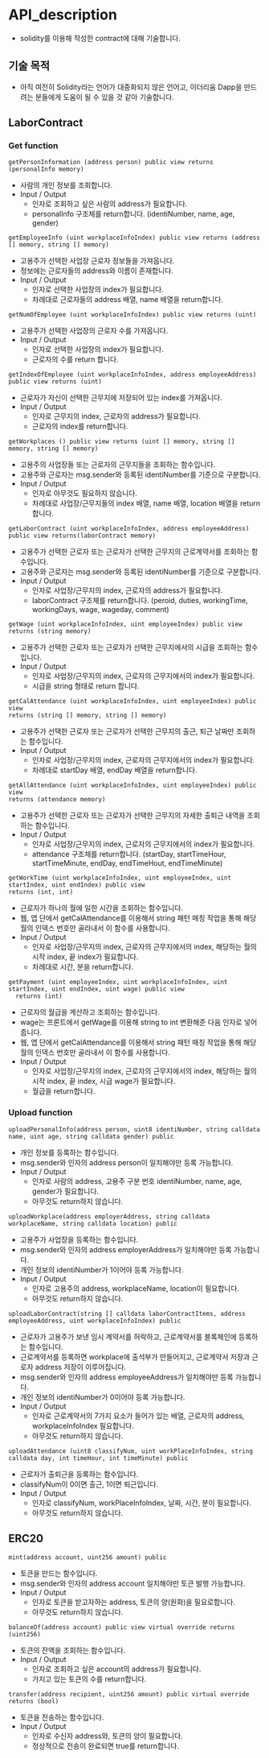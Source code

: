 # API_description

- solidity를 이용해 작성한 contract에 대해 기술합니다.

## 기술 목적

- 아직 여전히 Solidity라는 언어가 대중화되지 않은 언어고, 이더리움 Dapp을 만드려는 분들에게 도움이 될 수 있을 것 같아 기술합니다.

## **LaborContract**

### Get function

```
getPersonInformation (address person) public view returns (personalInfo memory)
```

- 사람의 개인 정보를 조회합니다.
- Input / Output
  - 인자로 조회하고 싶은 사람의 address가 필요합니다.
  - personalInfo 구조체를 return합니다. (identiNumber, name, age, gender)

```
getEmployeeInfo (uint workplaceInfoIndex) public view returns (address [] memory, string [] memory) 
```
- 고용주가 선택한 사업장 근로자 정보들을 가져옵니다.
- 정보에는 근로자들의 address와 이름이 존재합니다.
- Input / Output
  - 인자로 선택한 사업장의 index가 필요합니다.
  - 차례대로 근로자들의 address 배열, name 배열을 return합니다.

```
getNumOfEmployee (uint workplaceInfoIndex) public view returns (uint)
```
- 고용주가 선택한 사업장의 근로자 수를 가져옵니다.
- Input / Output
  - 인자로 선택한 사업장의 index가 필요합니다.
  - 근로자의 수를 return 합니다.
 
```
getIndexOfEmployee (uint workplaceInfoIndex, address employeeAddress) public view returns (uint)
```
- 근로자가 자신이 선택한 근무지에 저장되어 있는 index를 가져옵니다.
- Input / Output
  - 인자로 근무지의 index, 근로자의 address가 필요합니다.
  - 근로자의 index를 return합니다.

```
getWorkplaces () public view returns (uint [] memory, string [] memory, string [] memory)
```
- 고용주의 사업장들 또는 근로자의 근무지들을 조회하는 함수입니다.
- 고용주와 근로자는 msg.sender와 등록된 identiNumber를 기준으로 구분합니다.
- Input / Output
  - 인자로 아무것도 필요하지 않습니다.
  - 차례대로 사업장/근무지들의 index 배열, name 배열, location 배열을 return합니다.
 
```
getLaborContract (uint workplaceInfoIndex, address employeeAddress) public view returns(laborContract memory)
```
- 고용주가 선택한 근로자 또는 근로자가 선택한 근무지의 근로계약서를 조회하는 함수입니다.
- 고용주와 근로자는 msg.sender와 등록된 identiNumber를 기준으로 구분합니다.
- Input / Output
  - 인자로 사업장/근무지의 index, 근로자의 address가 필요합니다.
  - laborContract 구조체를 return합니다. (peroid, duties, workingTime, workingDays, wage, wageday, comment)

```
getWage (uint workplaceInfoIndex, uint employeeIndex) public view returns (string memory)
```
-  고용주가 선택한 근로자 또는 근로자가 선택한 근무지에서의 시급을 조회하는 함수입니다.
- Input / Output
  - 인자로 사업장/근무지의 index, 근로자의 근무지에서의 index가 필요합니다. 
  - 시급을 string 형태로 return 합니다.
```
getCalAttendance (uint workplaceInfoIndex, uint employeeIndex) public view 
returns (string [] memory, string [] memory)
```
- 고용주가 선택한 근로자 또는 근로자가 선택한 근무지의 출근, 퇴근 날짜만 조회하는 함수입니다.
- Input / Output
  - 인자로 사업장/근무지의 index, 근로자의 근무지에서의 index가 필요합니다. 
  - 차례대로 startDay 배열, endDay 배열을 return합니다.

```
getAllAttendance (uint workplaceInfoIndex, uint employeeIndex) public view 
returns (attendance memory)
```
- 고용주가 선택한 근로자 또는 근로자가 선택한 근무지의 자세한 출퇴근 내역을 조회하는 함수입니다.
- Input / Output
  - 인자로 사업장/근무지의 index, 근로자의 근무지에서의 index가 필요합니다. 
  - attendance 구조체를 return합니다. (startDay, startTimeHour, startTimeMinute, endDay, endTimeHout, endTimeMinute)

```
getWorkTime (uint workplaceInfoIndex, uint employeeIndex, uint startIndex, uint endIndex) public view 
returns (int, int) 
```
- 근로자가 하나의 월에 일한 시간을 조회하는 함수입니다.
- 웹, 앱 단에서 getCalAttendance를 이용해서 string 패턴 매칭 작업을 통해 해당 월의 인덱스 번호만 골라내서 이 함수를 사용합니다.
- Input / Output
  - 인자로 사업장/근무지의 index, 근로자의 근무지에서의 index, 해당하는 월의 시작 index, 끝 index가 필요합니다. 
  - 차례대로 시간, 분을 return합니다.

```
getPayment (uint employeeIndex, uint workplaceInfoIndex, uint startIndex, uint endIndex, uint wage) public view 
  returns (int)
```
- 근로자의 월급을 계산하고 조회하는 함수입니다.
- wage는 프론트에서 getWage를 이용해 string to int 변환해준 다음 인자로 넣어줍니다.
- 웹, 앱 단에서 getCalAttendance를 이용해서 string 패턴 매칭 작업을 통해 해당 월의 인덱스 번호만 골라내서 이 함수를 사용합니다.
- Input / Output
  - 인자로 사업장/근무지의 index, 근로자의 근무지에서의 index, 해당하는 월의 시작 index, 끝 index, 시급 wage가 필요합니다. 
  - 월급을 return합니다.
 
### Upload function

```
uploadPersonalInfo(address person, uint8 identiNumber, string calldata name, uint age, string calldata gender) public
```

- 개인 정보를 등록하는 함수입니다.
- msg.sender와 인자의 address person이 일치해야만 등록 가능합니다.
- Input / Output
  - 인자로 사람의 address, 고용주 구분 번호 identiNumber, name, age, gender가 필요합니다.
  - 아무것도 return하지 않습니다.

```
uploadWorkplace(address employerAddress, string calldata workplaceName, string calldata location) public
```

- 고용주가 사업장을 등록하는 함수입니다.
- msg.sender와 인자의 address employerAddress가 일치해야만 등록 가능합니다.
- 개인 정보의 identiNumber가 1이어야 등록 가능합니다.
- Input / Output
  - 인자로 고용주의 address, workplaceName, location이 필요합니다.
  - 아무것도 return하지 않습니다.

```
uploadLaborContract(string [] calldata laborContractItems, address employeeAddress, uint workplaceInfoIndex) public
```

- 근로자가 고용주가 보낸 임시 계약서를 허락하고, 근로계약서를 블록체인에 등록하는 함수입니다.
- 근로계약서를 등록하면 workplace에 출석부가 만들어지고, 근로계약서 저장과 근로자 address 저장이 이루어집니다.
- msg.sender와 인자의 address employeeAddress가 일치해야만 등록 가능합니다.
- 개인 정보의 identiNumber가 0이어야 등록 가능합니다.
- Input / Output
  - 인자로 근로계약서의 7가지 요소가 들어가 있는 배열, 근로자의 address, workplaceInfoIndex 필요합니다.
  - 아무것도 return하지 않습니다.
  
```
uploadAttendance (uint8 classifyNum, uint workPlaceInfoIndex, string calldata day, int timeHour, int timeMinute) public 
```
- 근로자가 출퇴근을 등록하는 함수입니다.
- classifyNum이 0이면 출근, 1이면 퇴근입니다.
- Input / Output
  - 인자로 classifyNum, workPlaceInfoIndex, 날짜, 시간, 분이 필요합니다.
  - 아무것도 return하지 않습니다.

## **ERC20**

```
mint(address account, uint256 amount) public
```
- 토큰을 만드는 함수입니다.
- msg.sender와 인자의 address account 일치해야만 토큰 발행 가능합니다.
- Input / Output
  - 인자로 토큰을 받고자하는 address, 토큰의 양(원화)을 필요로합니다.
  - 아무것도 return하지 않습니다.
 
```
balanceOf(address account) public view virtual override returns (uint256)
```
- 토큰의 잔액을 조회하는 함수입니다.
- Input / Output
  - 인자로 조회하고 싶은 account의 address가 필요합니다.
  - 가지고 있는 토큰의 수를 return합니다.

```
transfer(address recipient, uint256 amount) public virtual override returns (bool)
```
- 토큰을 전송하는 함수입니다.
- Input / Output
  - 인자로 수신자 address와, 토큰의 양이 필요합니다.
  - 정상적으로 전송이 완료되면 true를 return합니다.
